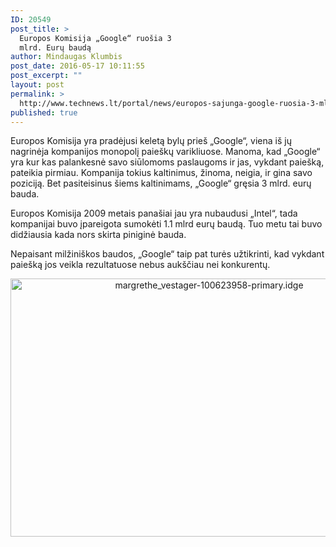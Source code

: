 ```yaml
---
ID: 20549
post_title: >
  Europos Komisija „Google“ ruošia 3
  mlrd. Eurų baudą
author: Mindaugas Klumbis
post_date: 2016-05-17 10:11:55
post_excerpt: ""
layout: post
permalink: >
  http://www.technews.lt/portal/news/europos-sajunga-google-ruosia-3-mlrd-euru-bauda/
published: true
---
```

Europos Komisija yra pradėjusi keletą bylų prieš „Google“, viena iš jų nagrinėja kompanijos monopolį paieškų varikliuose. Manoma, kad „Google“ yra kur kas palankesnė savo siūlomoms paslaugoms ir jas, vykdant paiešką, pateikia pirmiau. Kompanija tokius kaltinimus, žinoma, neigia, ir gina savo poziciją. Bet pasiteisinus šiems kaltinimams, „Google“ gręsia 3 mlrd. eurų bauda.

Europos Komisija 2009 metais panašiai jau yra nubaudusi „Intel“, tada kompanijai buvo įpareigota sumokėti 1.1 mlrd eurų baudą. Tuo metu tai buvo didžiausia kada nors skirta piniginė bauda.

Nepaisant milžiniškos baudos, „Google“ taip pat turės užtikrinti, kad vykdant paiešką jos veikla rezultatuose nebus aukščiau nei konkurentų.
<p style="text-align: center;"><img class="alignnone wp-image-20551 size-full" src="http://www.technews.lt/portal/wp-content/uploads/2016/05/margrethe_vestager-100623958-primary.idge_.jpg" alt="margrethe_vestager-100623958-primary.idge" width="620" height="413" /></p>